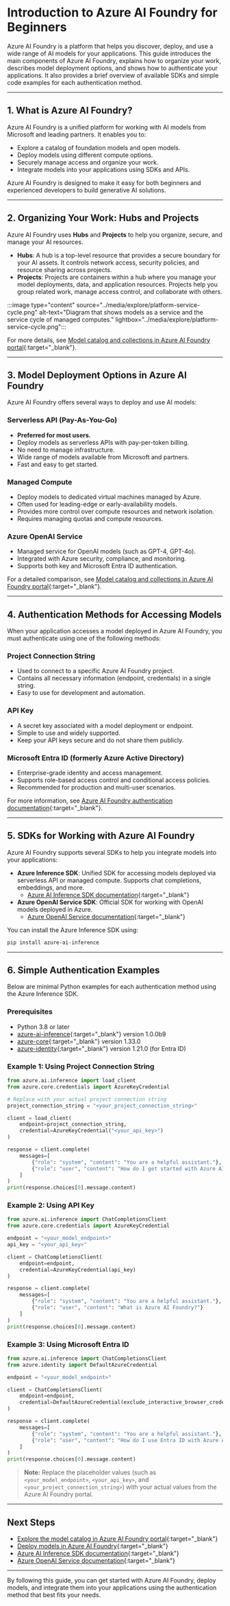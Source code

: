# Introduction to Azure AI Foundry for Beginners

Azure AI Foundry is a platform that helps you discover, deploy, and use a wide range of AI models for your applications. This guide introduces the main components of Azure AI Foundry, explains how to organize your work, describes model deployment options, and shows how to authenticate your applications. It also provides a brief overview of available SDKs and simple code examples for each authentication method.

---

## 1. What is Azure AI Foundry?

Azure AI Foundry is a unified platform for working with AI models from Microsoft and leading partners. It enables you to:

- Explore a catalog of foundation models and open models.
- Deploy models using different compute options.
- Securely manage access and organize your work.
- Integrate models into your applications using SDKs and APIs.

Azure AI Foundry is designed to make it easy for both beginners and experienced developers to build generative AI solutions.

---

## 2. Organizing Your Work: Hubs and Projects

Azure AI Foundry uses **Hubs** and **Projects** to help you organize, secure, and manage your AI resources.

- **Hubs**: A hub is a top-level resource that provides a secure boundary for your AI assets. It controls network access, security policies, and resource sharing across projects.
- **Projects**: Projects are containers within a hub where you manage your model deployments, data, and application resources. Projects help you group related work, manage access control, and collaborate with others.

:::image type="content" source="../media/explore/platform-service-cycle.png" alt-text="Diagram that shows models as a service and the service cycle of managed computes." lightbox="../media/explore/platform-service-cycle.png":::

For more details, see [Model catalog and collections in Azure AI Foundry portal](https://learn.microsoft.com/azure/ai-foundry/how-to/model-catalog-overview){:target="_blank"}.

---

## 3. Model Deployment Options in Azure AI Foundry

Azure AI Foundry offers several ways to deploy and use AI models:

### Serverless API (Pay-As-You-Go)

- **Preferred for most users.**
- Deploy models as serverless APIs with pay-per-token billing.
- No need to manage infrastructure.
- Wide range of models available from Microsoft and partners.
- Fast and easy to get started.

### Managed Compute

- Deploy models to dedicated virtual machines managed by Azure.
- Often used for leading-edge or early-availability models.
- Provides more control over compute resources and network isolation.
- Requires managing quotas and compute resources.

### Azure OpenAI Service

- Managed service for OpenAI models (such as GPT-4, GPT-4o).
- Integrated with Azure security, compliance, and monitoring.
- Supports both key and Microsoft Entra ID authentication.

For a detailed comparison, see [Model catalog and collections in Azure AI Foundry portal](https://learn.microsoft.com/azure/ai-foundry/how-to/model-catalog-overview#capabilities-of-model-deployment-options){:target="_blank"}.

---

## 4. Authentication Methods for Accessing Models

When your application accesses a model deployed in Azure AI Foundry, you must authenticate using one of the following methods:

### Project Connection String

- Used to connect to a specific Azure AI Foundry project.
- Contains all necessary information (endpoint, credentials) in a single string.
- Easy to use for development and automation.

### API Key

- A secret key associated with a model deployment or endpoint.
- Simple to use and widely supported.
- Keep your API keys secure and do not share them publicly.

### Microsoft Entra ID (formerly Azure Active Directory)

- Enterprise-grade identity and access management.
- Supports role-based access control and conditional access policies.
- Recommended for production and multi-user scenarios.

For more information, see [Azure AI Foundry authentication documentation](https://learn.microsoft.com/azure/ai-foundry/how-to/model-catalog-overview#api-authentication){:target="_blank"}.

---

## 5. SDKs for Working with Azure AI Foundry

Azure AI Foundry supports several SDKs to help you integrate models into your applications:

- **Azure Inference SDK**: Unified SDK for accessing models deployed via serverless API or managed compute. Supports chat completions, embeddings, and more.
  - [Azure AI Inference SDK documentation](https://aka.ms/aiservices/inference){:target="_blank"}
- **Azure OpenAI Service SDK**: Official SDK for working with OpenAI models deployed in Azure.
  - [Azure OpenAI Service documentation](https://learn.microsoft.com/azure/ai-services/openai/overview){:target="_blank"}

You can install the Azure Inference SDK using:

```bash
pip install azure-ai-inference
```

---

## 6. Simple Authentication Examples

Below are minimal Python examples for each authentication method using the Azure Inference SDK.

### Prerequisites

- Python 3.8 or later
- [azure-ai-inference](https://pypi.org/project/azure-ai-inference/){:target="_blank"} version 1.0.0b9
- [azure-core](https://pypi.org/project/azure-core/){:target="_blank"} version 1.33.0
- [azure-identity](https://pypi.org/project/azure-identity/){:target="_blank"} version 1.21.0 (for Entra ID)

### Example 1: Using Project Connection String

```python
from azure.ai.inference import load_client
from azure.core.credentials import AzureKeyCredential

# Replace with your actual project connection string
project_connection_string = "<your_project_connection_string>"

client = load_client(
    endpoint=project_connection_string,
    credential=AzureKeyCredential("<your_api_key>")
)

response = client.complete(
    messages=[
        {"role": "system", "content": "You are a helpful assistant."},
        {"role": "user", "content": "How do I get started with Azure AI Foundry?"}
    ]
)
print(response.choices[0].message.content)
```

### Example 2: Using API Key

```python
from azure.ai.inference import ChatCompletionsClient
from azure.core.credentials import AzureKeyCredential

endpoint = "<your_model_endpoint>"
api_key = "<your_api_key>"

client = ChatCompletionsClient(
    endpoint=endpoint,
    credential=AzureKeyCredential(api_key)
)

response = client.complete(
    messages=[
        {"role": "system", "content": "You are a helpful assistant."},
        {"role": "user", "content": "What is Azure AI Foundry?"}
    ]
)
print(response.choices[0].message.content)
```

### Example 3: Using Microsoft Entra ID

```python
from azure.ai.inference import ChatCompletionsClient
from azure.identity import DefaultAzureCredential

endpoint = "<your_model_endpoint>"

client = ChatCompletionsClient(
    endpoint=endpoint,
    credential=DefaultAzureCredential(exclude_interactive_browser_credential=False)
)

response = client.complete(
    messages=[
        {"role": "system", "content": "You are a helpful assistant."},
        {"role": "user", "content": "How do I use Entra ID with Azure AI Foundry?"}
    ]
)
print(response.choices[0].message.content)
```

> **Note:** Replace the placeholder values (such as `<your_model_endpoint>`, `<your_api_key>`, and `<your_project_connection_string>`) with your actual values from the Azure AI Foundry portal.

---

## Next Steps

- [Explore the model catalog in Azure AI Foundry portal](https://learn.microsoft.com/azure/ai-foundry/how-to/model-catalog-overview){:target="_blank"}
- [Deploy models in Azure AI Foundry](https://learn.microsoft.com/azure/ai-foundry/how-to/deploy-models-managed){:target="_blank"}
- [Azure AI Inference SDK documentation](https://aka.ms/aiservices/inference){:target="_blank"}
- [Azure OpenAI Service documentation](https://learn.microsoft.com/azure/ai-services/openai/overview){:target="_blank"}

---

By following this guide, you can get started with Azure AI Foundry, deploy models, and integrate them into your applications using the authentication method that best fits your needs.